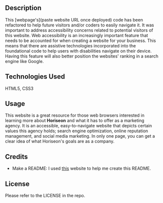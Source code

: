 ## Description
This [webpage's](paste website URL once deployed) code has been refactored to help future visitors and/or coders to easily navigate it. It was important to address accessibility concerns related to potential visitors of this website. Web accessibility is an increasingly important feature that needs to be accounted for when creating a website for your business. This means that there are assistive technologies incorporated into the foundational code to help users with disabilities navigate on their device. Having this feature will also better position the websites' ranking in a search engine like Google.

## Technologies Used
HTML5,
CSS3

## Usage
This website is a great resource for those web browsers interested in learning more about **Horiseon** and what it has to offer as a marketing agency. It is an accessible, easy-to-navigate website that depicts certain values this agency holds; search engine optimization, online reputation management, and social media marketing. In only one page, you can get a clear idea of what Horiseon's goals are as a company.

## Credits
- Make a README: I used [this](https://www.makeareadme.com/) website to help me create this README.

## License
Please refer to the LICENSE in the repo.